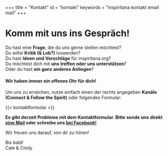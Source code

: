 +++
title = "Kontakt"
id = "kontakt"
keywords = "inspiritana kontakt email mail"
+++

# Komm mit uns ins Gespräch!

Du hast eine **Frage**, die du uns gerne stellen möchtest?    
Du willst **Kritik (& Lob?)** loswerden?    
Du hast **Ideen und Vorschläge** für inspiritana.org?    
Du möchtest dich mit **uns treffen oder uns unterstützen**?    
Oder du hast **ein ganz anderes Anliegen**?    

#### Wir haben immer ein offenes Ohr für dich!    

Um uns zu erreichen, nutze einfach einen der rechts angegeben **Kanäle (Connect & Follow the Spirit)** oder folgendes Formular:

{{< kontaktformular >}}


**Es gibt derzeit Probleme mit dem Kontaktformular. Bitte sende uns direkt <a href="mailto:kzontzzakt@inszpiritzana.org" onmouseover="this.href=this.href.replace(/z/g,'');">eine Mail</a> oder schreibe uns <a href="https://facebook.com/inspiritana.org">bei Facebook!</a>**

Wir freuen uns darauf, von dir zu hören!     

Bis bald!     
Cale & Cindy